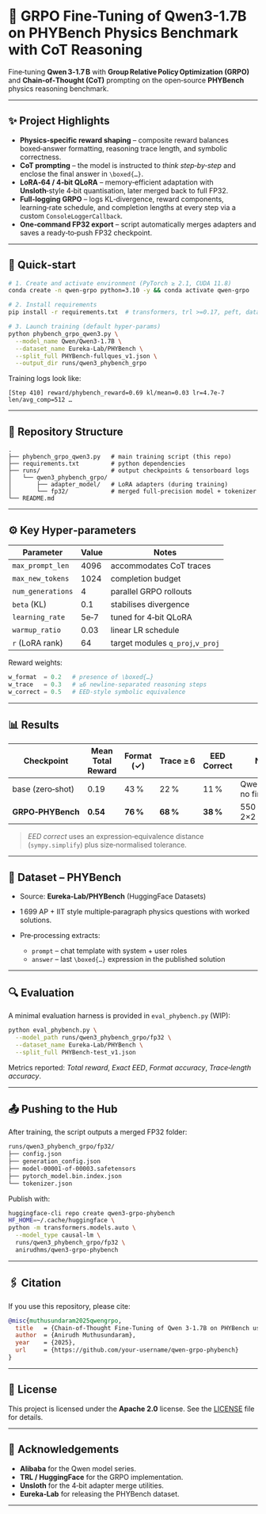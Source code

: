 # 🔬 GRPO Fine-Tuning of Qwen3-1.7B on PHYBench Physics Benchmark with CoT Reasoning

Fine‑tuning **Qwen 3‑1.7 B** with **Group Relative Policy Optimization (GRPO)** and **Chain‑of‑Thought (CoT)** prompting on the open‑source **PHYBench** physics reasoning benchmark.

---

## ✨ Project Highlights

* **Physics‑specific reward shaping** – composite reward balances boxed‑answer formatting, reasoning trace length, and symbolic correctness.
* **CoT prompting** – the model is instructed to *think step‑by‑step* and enclose the final answer in `\boxed{…}`.
* **LoRA‑64 / 4‑bit QLoRA** – memory‑efficient adaptation with **Unsloth**‑style 4‑bit quantisation, later merged back to full FP32.
* **Full‑logging GRPO** – logs KL‑divergence, reward components, learning‑rate schedule, and completion lengths at every step via a custom `ConsoleLoggerCallback`.
* **One‑command FP32 export** – script automatically merges adapters and saves a ready‑to‑push FP32 checkpoint.

---

## 🔧 Quick‑start

```bash
# 1. Create and activate environment (PyTorch ≥ 2.1, CUDA 11.8)
conda create -n qwen-grpo python=3.10 -y && conda activate qwen-grpo

# 2. Install requirements
pip install -r requirements.txt  # transformers, trl >=0.17, peft, datasets, sympy, accelerate, bitsandbytes, unsloth, etc.

# 3. Launch training (default hyper‑params)
python phybench_grpo_qwen3.py \
  --model_name Qwen/Qwen3-1.7B \
  --dataset_name Eureka-Lab/PHYBench \
  --split_full PHYBench-fullques_v1.json \
  --output_dir runs/qwen3_phybench_grpo
```

Training logs look like:

```
[Step 410] reward/phybench_reward=0.69 kl/mean=0.03 lr=4.7e‑7 len/avg_comp=512 …
```

---

## 📂 Repository Structure

```text
.
├── phybench_grpo_qwen3.py   # main training script (this repo)
├── requirements.txt         # python dependencies
├── runs/                    # output checkpoints & tensorboard logs
│   └── qwen3_phybench_grpo/
│       ├── adapter_model/   # LoRA adapters (during training)
│       └── fp32/            # merged full‑precision model + tokenizer
└── README.md
```

---

## ⚙️ Key Hyper‑parameters

| Parameter         | Value | Notes                            |
| ----------------- | ----- | -------------------------------- |
| `max_prompt_len`  | 4096  | accommodates CoT traces          |
| `max_new_tokens`  | 1024  | completion budget                |
| `num_generations` | 4     | parallel GRPO rollouts           |
| `beta` (KL)       | 0.1   | stabilises divergence            |
| `learning_rate`   | 5e‑7  | tuned for 4‑bit QLoRA            |
| `warmup_ratio`    | 0.03  | linear LR schedule               |
| `r` (LoRA rank)   | 64    | target modules `q_proj`,`v_proj` |

Reward weights:

```python
w_format  = 0.2   # presence of \boxed{…}
w_trace   = 0.3   # ≥6 newline‑separated reasoning steps
w_correct = 0.5   # EED‑style symbolic equivalence
```

---

## 📊 Results

| Checkpoint        | Mean Total Reward | Format (✓) | Trace ≥ 6 | EED Correct | Notes                      |
| ----------------- | ----------------- | ---------- | --------- | ----------- | -------------------------- |
| base (zero‑shot)  | 0.19              | 43 %       | 22 %      | 11 %        | Qwen 3‑1.7 B, no fine‑tune |
| **GRPO‑PHYBench** | **0.54**          | **76 %**   | **68 %**  | **38 %**    | 550 steps, 2×2 batch       |

> *EED correct* uses an expression‑equivalence distance (`sympy.simplify`) plus size‑normalised tolerance.

---

## 📝 Dataset – PHYBench

* Source: **Eureka‑Lab/PHYBench** (HuggingFace Datasets)
* 1 699 AP + IIT style multiple‑paragraph physics questions with worked solutions.
* Pre‑processing extracts:

  * `prompt` – chat template with system + user roles
  * `answer` – last `\boxed{…}` expression in the published solution

---

## 🔍 Evaluation

A minimal evaluation harness is provided in `eval_phybench.py` (WIP):

```bash
python eval_phybench.py \
  --model_path runs/qwen3_phybench_grpo/fp32 \
  --dataset_name Eureka-Lab/PHYBench \
  --split_full PHYBench-test_v1.json
```

Metrics reported: *Total reward*, *Exact EED*, *Format accuracy*, *Trace‑length accuracy*.

---

## 📤 Pushing to the Hub

After training, the script outputs a merged FP32 folder:

```bash
runs/qwen3_phybench_grpo/fp32/
├── config.json
├── generation_config.json
├── model‑00001‑of‑00003.safetensors
├── pytorch_model.bin.index.json
└── tokenizer.json
```

Publish with:

```bash
huggingface-cli repo create qwen3-grpo-phybench
HF_HOME=~/.cache/huggingface \
python -m transformers.models.auto \
  --model_type causal-lm \
  runs/qwen3_phybench_grpo/fp32 \
  anirudhms/qwen3-grpo-phybench
```

---

## 🖇️ Citation

If you use this repository, please cite:

```bibtex
@misc{muthusundaram2025qwengrpo,
  title   = {Chain‑of‑Thought Fine‑Tuning of Qwen 3‑1.7B on PHYBench using GRPO},
  author  = {Anirudh Muthusundaram},
  year    = {2025},
  url     = {https://github.com/your‑username/qwen‑grpo‑phybench}
}
```

---

## 📜 License

This project is licensed under the **Apache 2.0** license. See the [LICENSE](LICENSE) file for details.

---

## 🙏 Acknowledgements

* **Alibaba** for the Qwen model series.
* **TRL / HuggingFace** for the GRPO implementation.
* **Unsloth** for the 4‑bit adapter merge utilities.
* **Eureka‑Lab** for releasing the PHYBench dataset.

---
